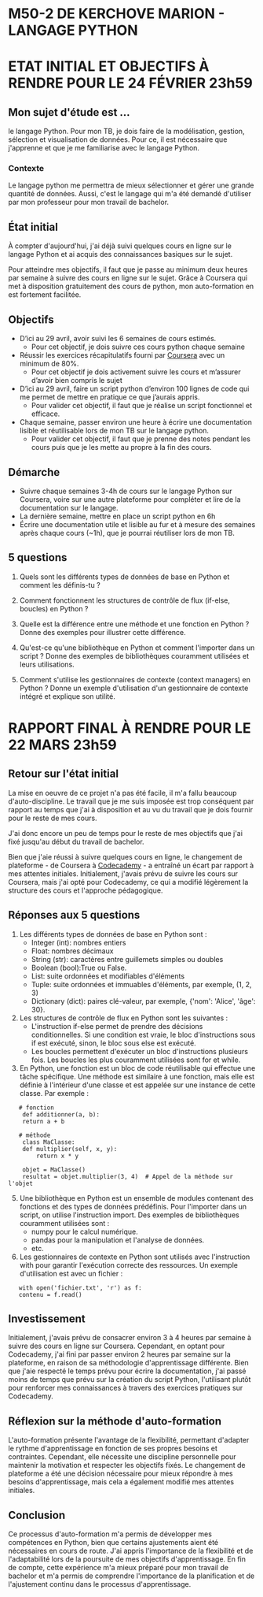# M50-2 DE KERCHOVE MARION - LANGAGE PYTHON

# ETAT INITIAL ET OBJECTIFS À RENDRE POUR LE 24 FÉVRIER 23h59

## Mon sujet d'étude est ...

le langage Python. Pour mon TB, je dois faire de la modélisation, gestion, sélection et visualisation de données. Pour ce, il est nécessaire que j'apprenne et que je me familiarise avec le langage Python.

### Contexte

Le langage python me permettra de mieux sélectionner et gérer une grande quantité de données. Aussi, c'est le langage qui m'a été demandé d'utiliser par mon professeur pour mon travail de bachelor.

## État initial

À compter d'aujourd'hui, j'ai déjà suivi quelques cours en ligne sur le langage Python et ai acquis des connaissances basiques sur le sujet.

Pour atteindre mes objectifs, il faut que je passe au minimum deux heures par semaine à suivre des cours en ligne sur le sujet. Grâce à Coursera qui met à disposition gratuitement des cours de python, mon auto-formation en est fortement facilitée. 

## Objectifs

- D’ici au 29 avril, avoir suivi les 6 semaines de cours estimés.
    - Pour cet objectif, je dois suivre ces cours python chaque semaine
- Réussir les exercices récapitulatifs fourni par [Coursera](http://coursera.org) avec un minimum de 80%.
    - Pour cet objectif je dois activement suivre les cours et m’assurer d’avoir bien compris le sujet
- D’ici au 29 avril, faire un script python d’environ 100 lignes de code qui me permet de mettre en pratique ce que j’aurais appris.
    - Pour valider cet objectif, il faut que je réalise un script fonctionnel et efficace.
- Chaque semaine, passer environ une heure à écrire une documentation lisible et réutilisable lors de mon TB sur le langage python.
    - Pour valider cet objectif, il faut que je prenne des notes pendant les cours puis que je les mette au propre à la fin des cours.

## Démarche

- Suivre chaque semaines 3-4h de cours sur le langage Python sur Coursera, voire sur une autre plateforme pour compléter et lire de la documentation sur le langage.
- La dernière semaine, mettre en place un script python en 6h
- Écrire une documentation utile et lisible au fur et à mesure des semaines après chaque cours (~1h), que je pourrai réutiliser lors de mon TB.

## 5 questions

1. Quels sont les différents types de données de base en Python et comment les définis-tu ?

2. Comment fonctionnent les structures de contrôle de flux (if-else, boucles) en Python ? 

3. Quelle est la différence entre une méthode et une fonction en Python ? Donne des exemples pour illustrer cette différence.

4. Qu'est-ce qu'une bibliothèque en Python et comment l'importer dans un script ? Donne des exemples de bibliothèques couramment utilisées et leurs utilisations.

5. Comment s'utilise les gestionnaires de contexte (context managers) en Python ? Donne un exemple d'utilisation d'un gestionnaire de contexte intégré et explique son utilité.

# RAPPORT FINAL À RENDRE POUR LE 22 MARS 23h59

## Retour sur l'état initial

La mise en oeuvre de ce projet n'a pas été facile, il m'a fallu beaucoup d'auto-discipline. Le travail que je me suis imposée est trop conséquent par rapport au temps que j'ai à disposition et au vu du travail que je dois fournir pour le reste de mes cours. 

J'ai donc encore un peu de temps pour le reste de mes objectifs que j'ai fixé jusqu'au début du travail de bachelor. 

Bien que j'aie réussi à suivre quelques cours en ligne, le changement de plateforme - de Coursera à [Codecademy]([url](https://www.codecademy.com/)) - a entraîné un écart par rapport à mes attentes initiales. Initialement, j'avais prévu de suivre les cours sur Coursera, mais j'ai opté pour Codecademy, ce qui a modifié légèrement la structure des cours et l'approche pédagogique.

## Réponses aux 5 questions

1. Les différents types de données de base en Python sont :
    - Integer (int): nombres entiers
    - Float: nombres décimaux
    - String (str): caractères entre guillemets simples ou doubles
    - Boolean (bool):True ou False.
    - List: suite ordonnées et modifiables d'éléments
    - Tuple: suite ordonnées et immuables d'éléments, par exemple, (1, 2, 3)
    - Dictionary (dict): paires clé-valeur, par exemple, {'nom': 'Alice', 'âge': 30}.
2. Les structures de contrôle de flux en Python sont les suivantes :
    - L'instruction if-else permet de prendre des décisions conditionnelles. Si une condition est vraie, le bloc d'instructions sous if est exécuté, sinon, le bloc sous else est
      exécuté.
    - Les boucles permettent d'exécuter un bloc d'instructions plusieurs fois. Les boucles les plus couramment utilisées sont for et while.
3. En Python, une fonction est un bloc de code réutilisable qui effectue une tâche spécifique. Une méthode est similaire à une fonction, mais elle est définie à l'intérieur d'une    classe et est appelée sur une instance de cette classe. Par exemple :
```
   # fonction
    def additionner(a, b):
    return a + b

   # méthode
    class MaClasse:
    def multiplier(self, x, y):
        return x * y

    objet = MaClasse()
    resultat = objet.multiplier(3, 4)  # Appel de la méthode sur l'objet
```

5. Une bibliothèque en Python est un ensemble de modules contenant des fonctions et des types de données prédéfinis. Pour l'importer dans un script, on utilise l'instruction        import. Des exemples de bibliothèques couramment utilisées sont :
    - numpy pour le calcul numérique.
    - pandas pour la manipulation et l'analyse de données.
    - etc.
6. Les gestionnaires de contexte en Python sont utilisés avec l'instruction with pour garantir l'exécution correcte des ressources. Un exemple d'utilisation est avec un fichier :
```
   with open('fichier.txt', 'r') as f:
   contenu = f.read()

```
## Investissement

Initialement, j'avais prévu de consacrer environ 3 à 4 heures par semaine à suivre des cours en ligne sur Coursera. Cependant, en optant pour Codecademy, j'ai fini par passer environ 2 heures par semaine sur la plateforme, en raison de sa méthodologie d'apprentissage différente. Bien que j'aie respecté le temps prévu pour écrire la documentation, j'ai passé moins de temps que prévu sur la création du script Python, l'utilisant plutôt pour renforcer mes connaissances à travers des exercices pratiques sur Codecademy.

## Réflexion sur la méthode d'auto-formation

L'auto-formation présente l'avantage de la flexibilité, permettant d'adapter le rythme d'apprentissage en fonction de ses propres besoins et contraintes. Cependant, elle nécessite une discipline personnelle pour maintenir la motivation et respecter les objectifs fixés. Le changement de plateforme a été une décision nécessaire pour mieux répondre à mes besoins d'apprentissage, mais cela a également modifié mes attentes initiales.

## Conclusion

Ce processus d'auto-formation m'a permis de développer mes compétences en Python, bien que certains ajustements aient été nécessaires en cours de route. J'ai appris l'importance de la flexibilité et de l'adaptabilité lors de la poursuite de mes objectifs d'apprentissage. En fin de compte, cette expérience m'a mieux préparé pour mon travail de bachelor et m'a permis de comprendre l'importance de la planification et de l'ajustement continu dans le processus d'apprentissage.
